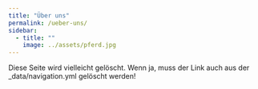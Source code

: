 ```yaml
---
title: "Über uns"
permalink: /ueber-uns/
sidebar:
  - title: ""
    image: ../assets/pferd.jpg
---
```


Diese Seite wird vielleicht gelöscht. Wenn ja, muss der Link auch aus der _data/navigation.yml gelöscht werden!
